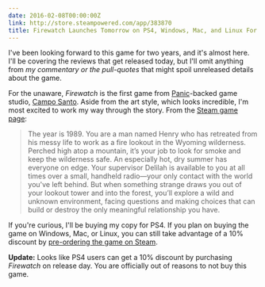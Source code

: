 ```yaml
---
date: 2016-02-08T00:00:00Z
link: http://store.steampowered.com/app/383870
title: Firewatch Launches Tomorrow on PS4, Windows, Mac, and Linux For $19.99
---
```


I've been looking forward to this game for two years, and it's almost here. I'll be covering the reviews that get released today, but I'll omit anything from _my commentary or the pull-quotes_ that might spoil unreleased details about the game. 

For the unaware, _Firewatch_ is the first game from [Panic]-backed game studio, [Campo Santo]. Aside from the art style, which looks incredible, I'm most excited to work my way through the story. From the [Steam game page][steam]: 

> The year is 1989. You are a man named Henry who has retreated from his messy life to work as a fire lookout in the Wyoming wilderness. Perched high atop a mountain, it’s your job to look for smoke and keep the wilderness safe. An especially hot, dry summer has everyone on edge. Your supervisor Delilah is available to you at all times over a small, handheld radio—your only contact with the world you've left behind. But when something strange draws you out of your lookout tower and into the forest, you’ll explore a wild and unknown environment, facing questions and making choices that can build or destroy the only meaningful relationship you have. 
  

If you're curious, I'll be buying my copy for PS4. If you plan on buying the game on Windows, Mac, or Linux, you can still take advantage of a 10% discount by [pre-ordering the game on Steam][steam]. 

**Update:** Looks like PS4 users can get a 10% discount by purchasing _Firewatch_ on release day. You are officially out of reasons to not buy this game. 

[steam]: http://store.steampowered.com/app/383870
[panic]: https://panic.com/
[campo santo]: http://www.camposanto.com/